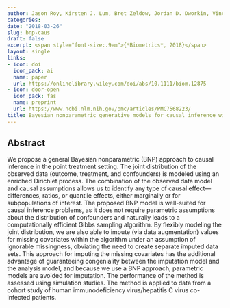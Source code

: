 ```yaml
---
author: Jason Roy, Kirsten J. Lum, Bret Zeldow, Jordan D. Dworkin, Vincent Lo Re, III & Michael J. Daniels
categories:
date: "2018-03-26"
slug: bnp-caus
draft: false
excerpt: <span style="font-size:.9em">{*Biometrics*, 2018}</span>
layout: single
links:
- icon: doi
  icon_pack: ai
  name: paper
  url: https://onlinelibrary.wiley.com/doi/abs/10.1111/biom.12875
- icon: door-open
  icon_pack: fas
  name: preprint
  url: https://www.ncbi.nlm.nih.gov/pmc/articles/PMC7568223/
title: Bayesian nonparametric generative models for causal inference with missing at random covariates
---
```


## Abstract

We propose a general Bayesian nonparametric (BNP) approach to causal inference in the point treatment setting. The joint distribution of the observed data (outcome, treatment, and confounders) is modeled using an enriched Dirichlet process. The combination of the observed data model and causal assumptions allows us to identify any type of causal effect—differences, ratios, or quantile effects, either marginally or for subpopulations of interest. The proposed BNP model is well-suited for causal inference problems, as it does not require parametric assumptions about the distribution of confounders and naturally leads to a computationally efficient Gibbs sampling algorithm. By flexibly modeling the joint distribution, we are also able to impute (via data augmentation) values for missing covariates within the algorithm under an assumption of ignorable missingness, obviating the need to create separate imputed data sets. This approach for imputing the missing covariates has the additional advantage of guaranteeing congeniality between the imputation model and the analysis model, and because we use a BNP approach, parametric models are avoided for imputation. The performance of the method is assessed using simulation studies. The method is applied to data from a cohort study of human immunodeficiency virus/hepatitis C virus co-infected patients.